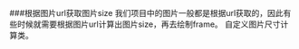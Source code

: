 ###根据图片url获取图片size
       我们项目中的图片一般都是根据url获取的，因此有些时候就需要根据图片url计算出图片size，再去绘制frame。
       自定义图片尺寸计算类。
